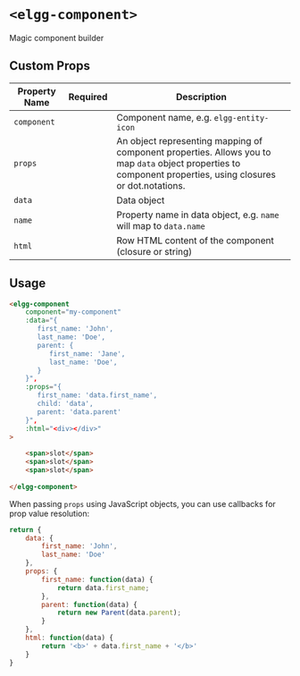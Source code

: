 # `<elgg-component>`

Magic component builder

## Custom Props

|Property Name|Required|Description|
|---|---|---|
|`component`|   |Component name, e.g. `elgg-entity-icon`|
|`props`|   |An object representing mapping of component properties. Allows you to map `data` object properties to component properties, using closures or dot.notations. |
|`data`|   |Data object|
|`name`|   |Property name in data object, e.g. `name` will map to `data.name`|
|`html`|   |Row HTML content of the component (closure or string)|

## Usage

```html
<elgg-component
    component="my-component"
    :data="{
       first_name: 'John',
       last_name: 'Doe',
       parent: {
          first_name: 'Jane',
          last_name: 'Doe',
       }
    }",
    :props="{
       first_name: 'data.first_name',
       child: 'data',
       parent: 'data.parent'
    }",
    :html="<div></div>"
>
    
    <span>slot</span>
    <span>slot</span>
    <span>slot</span>
    
</elgg-component>
```

When passing `props` using JavaScript objects, you can use callbacks for prop value resolution:

```javascript
return {
    data: {
        first_name: 'John',
        last_name: 'Doe'
    },
    props: {
        first_name: function(data) {
            return data.first_name;
        },
        parent: function(data) {
            return new Parent(data.parent);
        }
    },
    html: function(data) {
        return '<b>' + data.first_name + '</b>'
    }
}
```
